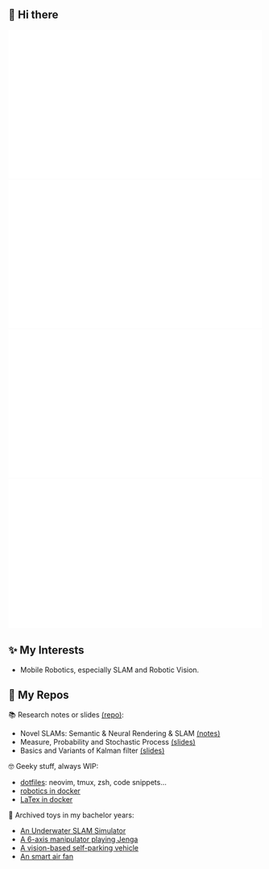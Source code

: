 ## 👋 Hi there 

![>](https://raw.githubusercontent.com/xiaosq2000/github-stats/master/generated/overview.svg#gh-dark-mode-only)
![>](https://raw.githubusercontent.com/xiaosq2000/github-stats/master/generated/overview.svg#gh-light-mode-only)
![<](https://raw.githubusercontent.com/xiaosq2000/github-stats/master/generated/languages.svg#gh-dark-mode-only)
![<](https://raw.githubusercontent.com/xiaosq2000/github-stats/master/generated/languages.svg#gh-light-mode-only)

## ✨ My Interests

- Mobile Robotics, especially SLAM and Robotic Vision.

## 🐾 My Repos

📚 Research notes or slides [(repo)](https://github.com/xiaosq2000/notes):
- Novel SLAMs: Semantic & Neural Rendering & SLAM [(notes)](https://github.com/xiaosq2000/notes/blob/main/novel_slam/slides/main.article.pdf)
- Measure, Probability and Stochastic Process [(slides)](https://github.com/xiaosq2000/notes/blob/main/measure_probability_and_stochastic_process/main.pdf)
- Basics and Variants of Kalman filter [(slides)](https://github.com/xiaosq2000/notes/blob/main/kalman_filter/main.pdf)

🤓 Geeky stuff, always WIP:
- [dotfiles](https://github.com/xiaosq2000/dotfiles): neovim, tmux, zsh, code snippets...
- [robotics in docker](https://github.com/xiaosq2000/robotics-docker)
- [LaTex in docker](https://github.com/xiaosq2000/latex-docker)

🌱 Archived toys in my bachelor years:
- [An Underwater SLAM Simulator](https://github.com/xiaosq2000/underwater-slam-simulator)
- [A 6-axis manipulator playing Jenga](https://github.com/xiaosq2000/robotics-final-project)
- [A vision-based self-parking vehicle](https://github.com/xiaosq2000/DIP-final-project)
- [An smart air fan](https://github.com/xiaosq2000/intg_fan)

<!-- - [A simple python script to do daily reports during the COVID-19 epidemic](https://github.com/xiaosq2000/HITSZ-Self-Monitor) -->
<!-- ## 💬 My Interests -->
<!--  -->
<!-- 🔭 Improve the trilemma of robustness, precision and cost of robotic SLAM solutions. -->
<!--  -->
<!-- - Exploit heterogeneous computing resource (GPU, NPU, DSP, etc. ) on affordable SoCs to do SLAM. -->
<!-- - Intergrate SOTA tools, like Unreal Engine 5, ROS 2 and sophisticated sensor models as a powerful simulation platform to boost SLAM R&D. -->
<!-- - Life-long SLAM based on semantic-topological mapping. -->
<!-- - Indoor localization based on Wi-Fi, bluetooth, Li-Fi, etc.. -->

